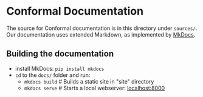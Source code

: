 # Conformal Documentation

The source for Conformal documentation is in this directory under `sources/`.
Our documentation uses extended Markdown, as implemented by [MkDocs](http://mkdocs.org).

## Building the documentation

- install MkDocs: `pip install mkdocs`
- `cd` to the `docs/` folder and run:
    - `mkdocs build`    # Builds a static site in "site" directory
    - `mkdocs serve`    # Starts a local webserver:  [localhost:8000](localhost:8000)

